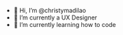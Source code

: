 - 👋 Hi, I’m @christymadilao
- 👀 I’m currently a UX Designer
- 🌱 I’m currently learning how to code


<!---
christymadilao/christymadilao is a ✨ special ✨ repository because its `README.md` (this file) appears on your GitHub profile.
You can click the Preview link to take a look at your changes.
--->
